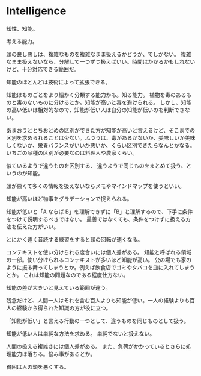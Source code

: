 # Intelligence

知性、知能。

考える能力。

頭の良し悪しは、複雑なものを複雑なまま扱えるかどうか、でしかない。
複雑なまま扱えないなら、分解して一つずつ扱えばいい。時間はかかるかもしれないけど、十分対応できる範囲だ。

知能のほとんどは技術によって拡張できる。

知能はものごとをより細かく分類する能力かも。知る能力。
植物を毒のあるものと毒のないものに分けるとか。知能が高いと毒を避けられる。
しかし、知能の高い低いは相対的なので、知能が低い人は自分の知能が低いのを判断できない。

あまおうととちおとめの区別ができた方が知能が高いと言えるけど、そこまでの区別を求められることは少ない。ふつうは、毒があるかないか、美味しいか美味しくないか、栄養バランスがいいか悪いか、くらい区別できたらなんとかなる。いちごの品種の区別が必要なのは料理人や農家くらい。

似ているようで違うものを区別する、
違うようで同じものをまとめて扱う、というのが知能。

頭が悪くて多くの情報を扱えないならメモやマインドマップを使うといい。

知能が高いほど物事をグラデーションで捉えられる。

知能が低いと「A ならば B」を理解できずに「B」と理解するので、下手に条件をつけて説明するべきではない。
最善ではなくても、条件をつけずに扱える方法を伝えた方がいい。

とにかく速く音読する練習をすると頭の回転が速くなる。

コンテキストを使い分けられる度合いには個人差がある。
知能と呼ばれる領域の一部。使い分けられるコンテキストが多いほど知能が高い。
公の場でも家のように振る舞ってしまうとか。例えば飲食店でゴミやタバコを皿に入れてしまうとか。
これは知能の問題なのである程度仕方ない。

知能の差が大きいと見えている範囲が違う。

残念だけど、人間一人はそれを含む百人よりも知能が低い。一人の経験よりも百人の経験から得られた知識の方が役に立つ。

「知能が低い」と言える行動の一つとして、違うものを同じものとして扱う。

知能が低い人は単純な方法を求める。
単純でないと扱えない。

人間の扱える複雑さには個人差がある。
また、負荷がかかっているとさらに処理能力は落ちる。悩み事があるとか。

貧困は人の頭を悪くする。
